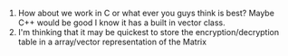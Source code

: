 
1) How about we work in C or what ever you guys think is best? Maybe C++ would be good I know it has a built in vector class.
2) I'm thinking that it may be quickest to store the encryption/decryption table in a array/vector representation of the Matrix 
